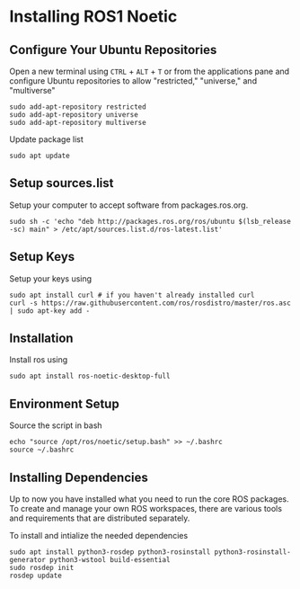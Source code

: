 # Installing ROS1 Noetic
## Configure Your Ubuntu Repositories
Open a new terminal using `CTRL` + `ALT` + `T` or from the applications pane and configure Ubuntu repositories to allow "restricted," "universe," and "multiverse"
```
sudo add-apt-repository restricted
sudo add-apt-repository universe
sudo add-apt-repository multiverse
```

Update package list
```
sudo apt update
```

## Setup sources.list
Setup your computer to accept software from packages.ros.org.
```
sudo sh -c 'echo "deb http://packages.ros.org/ros/ubuntu $(lsb_release -sc) main" > /etc/apt/sources.list.d/ros-latest.list'
```

## Setup Keys
Setup your keys using
```
sudo apt install curl # if you haven't already installed curl
curl -s https://raw.githubusercontent.com/ros/rosdistro/master/ros.asc | sudo apt-key add -
```

## Installation
Install ros using
```
sudo apt install ros-noetic-desktop-full
```

## Environment Setup
Source the script in bash
```
echo "source /opt/ros/noetic/setup.bash" >> ~/.bashrc
source ~/.bashrc
```
 
## Installing Dependencies
Up to now you have installed what you need to run the core ROS packages. To create and manage your own ROS workspaces, there are various tools and requirements that are distributed separately.

To install and intialize the needed dependencies
```
sudo apt install python3-rosdep python3-rosinstall python3-rosinstall-generator python3-wstool build-essential
sudo rosdep init
rosdep update
```
